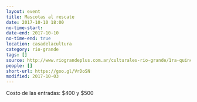 ```yaml
---
layout: event 
title: Mascotas al rescate
date: 2017-10-10 18:00
no-time-start: 
date-end: 2017-10-10
no-time-end: true
location: casadelacultura
category: rio-grande
tags: []
source: http://www.riograndeplus.com.ar/culturales-rio-grande/1ra-quincena-de-octubre/
people: []
short-url: https://goo.gl/VrDoSN
modified: 2017-10-03
---
```


Costo de las entradas: $400 y $500